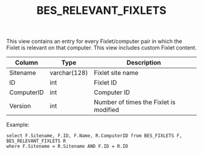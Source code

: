 ﻿---
title: BES_RELEVANT_FIXLETS
---

This view contains an entry for every Fixlet/computer pair in which the Fixlet is
relevant on that computer. This view includes custom Fixlet content.

| Column        | Type           |  Description  |
| ------------- | ------------- | ----- | 
| Sitename      | varchar(128) | Fixlet site name |
| ID      | int | Fixlet ID |
| ComputerID      | int | Computer ID |
| Version | int | Number of times the Fixlet is modified |

Example:
```
select F.Sitename, F.ID, F.Name, R.ComputerID from BES_FIXLETS F, BES_RELEVANT_FIXLETS R
where F.Sitename = R.Sitename AND F.ID = R.ID
```

